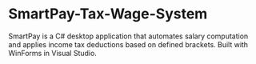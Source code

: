# SmartPay-Tax-Wage-System
SmartPay is a C# desktop application that automates salary computation and applies income tax deductions based on defined brackets. Built with WinForms in Visual Studio.
